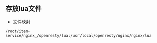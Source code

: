 ## 存放lua文件

- 文件映射

```config
/root/item-service/nginx_/openresty/lua:/usr/local/openresty/nginx/nginx/lua
```